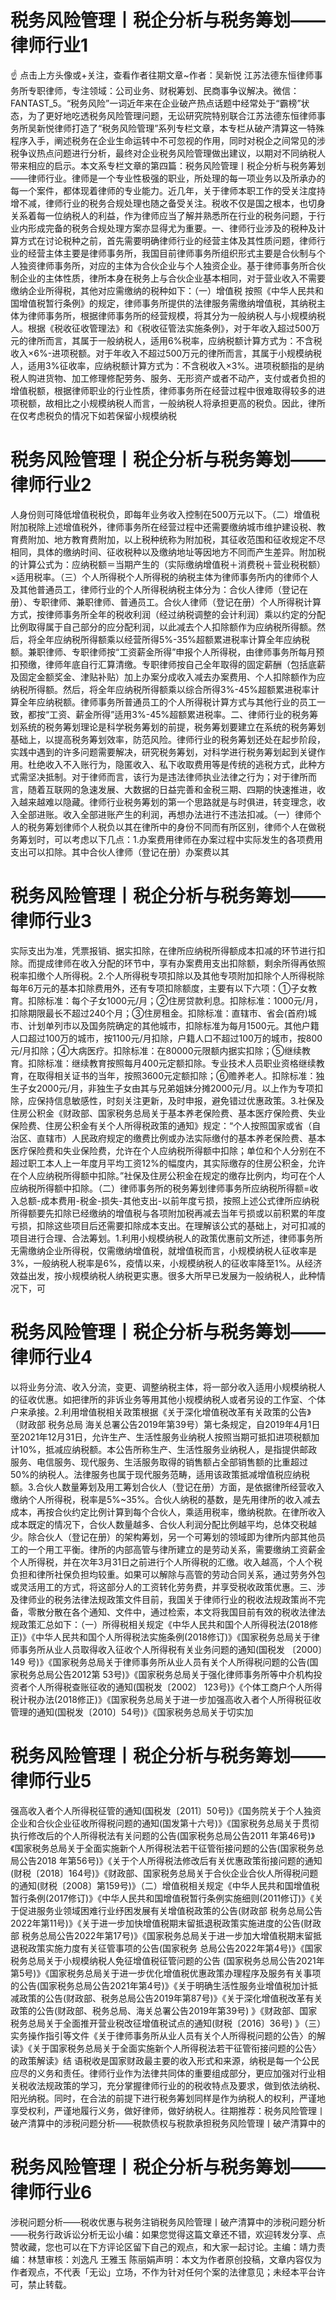 # 税务风险管理丨税企分析与税务筹划——律师行业1

☝ 点击上方头像或+关注，查看作者往期文章~作者：吴新悦 江苏法德东恒律师事务所专职律师，专注领域：公司业务、财税筹划、民商事争议解决。微信：FANTAST_5。“税务风险”一词近年来在企业破产热点话题中经常处于“霸榜”状态，为了更好地吃透税务风险管理问题，无讼研究院特别联合江苏法德东恒律师事务所吴新悦律师打造了“税务风险管理”系列专栏文章，本专栏从破产清算这一特殊程序入手，阐述税务在企业生命运转中不可忽视的作用，同时对税企之间常见的涉税争议热点问题进行分析，最终对企业税务风险管理做出建议，以期对不同纳税人带来相应的启示。本文系专栏文章的第四篇：税务风险管理丨税企分析与税务筹划——律师行业。律师是一个专业性极强的职业，所处理的每一项业务以及所承办的每一个案件，都体现着律师的专业能力。近几年，关于律师本职工作的受关注度持增不减，律师行业的税务合规处理也随之备受关注。税收不仅是国之根本，也切身关系着每一位纳税人的利益，作为律师应当了解并熟悉所在行业的税务问题，于行业内形成完备的税务合规处理方案亦显得尤为重要。一、律师行业涉及的税种及计算方式在讨论税种之前，首先需要明确律师行业的经营主体及其性质问题，律师行业的经营主体主要是律师事务所，我国目前律师事务所组织形式主要是合伙制与个人独资律师事务所，对应的主体为合伙企业与个人独资企业。基于律师事务所合伙制企业的主体性质，律所本身在税务上与合伙企业基本相同，对于营业收入不需要缴纳企业所得税，其他对应需缴纳的税种如下：（一）增值税 按照《中华人民共和国增值税暂行条例》的规定，律师事务所提供的法律服务需缴纳增值税，其纳税主体为律师事务所，根据律师事务所的经营规模，将其分为一般纳税人与小规模纳税人。根据《税收征收管理法》和《税收征管法实施条例》，对于年收入超过500万元的律所而言，其属于一般纳税人，适用6%税率，应纳税额计算方式为：不含税收入×6%-进项税额。对于年收入不超过500万元的律所而言，其属于小规模纳税人，适用3%征收率，应纳税额计算方式为：不含税收入×3%。进项税额指的是纳税人购进货物、加工修理修配劳务、服务、无形资产或者不动产，支付或者负担的增值税额，根据律师职业的行业性质，律师事务所在经营过程中很难取得较多的进项税额，故相比之小规模纳税人而言，一般纳税人将承担更高的税负。因此，律所在仅考虑税负的情况下如若保留小规模纳税

# 税务风险管理丨税企分析与税务筹划——律师行业2

人身份则可降低增值税税负，即每年业务收入控制在500万元以下。（二）增值税附加税除上述增值税外，律师事务所在经营过程中还需要缴纳城市维护建设税、教育费附加、地方教育费附加，以上税种统称为附加税，其征收范围和征收规定不尽相同，具体的缴纳时间、征收税种以及缴纳地址等因地方不同而产生差异。附加税的计算公式为：应纳税额＝当期产生的（实际缴纳增值税＋消费税＋营业税税额）×适用税率。（三）个人所得税个人所得税的纳税主体为律师事务所内的律师个人及其他普通员工，律师行业的个人所得税纳税主体分为：合伙人律师（登记在册）、专职律师、兼职律师、普通员工。合伙人律师（登记在册）个人所得税计算方式，按律师事务所全年的税收利润（经过纳税调整的会计利润）乘以约定的分配比例取得属于自己部分的应分配利润，以此减去个人扣除额作为应纳税所得额。然后，将全年应纳税所得额乘以经营所得5%-35%超额累进税率计算全年应纳税额。兼职律师、专职律师按“工资薪金所得”申报个人所得税，由律师事务所每月预扣预缴，律师年底自行汇算清缴。专职律师按自己全年取得的固定薪酬（包括底薪及固定金额奖金、津贴补贴）加上办案分成收入减去办案费用、个人扣除额作为应纳税所得额。然后，将全年应纳税所得额乘以综合所得3%-45%超额累进税率计算全年应纳税额。律师事务所普通员工的个人所得税计算方式与其他行业的员工一致，都按“工资、薪金所得”适用3%-45%超额累进税率。二、律师行业的税务筹划系统的税务筹划理论是科学税务筹划的前提，税务筹划要建立在系统的税务筹划基础上，以提高税务筹划效率，防范风险。律师行业的税务筹划还处在起步阶段，实践中遇到的许多问题需要解决，研究税务筹划，对科学进行税务筹划起到关键作用。杜绝收入不入账行为，隐匿收入、私下收取费用等是传统的逃税方式，此种方式需坚决抵制。对于律师而言，该行为是违法律师执业法律之行为；对于律所而言，随着互联网的急速发展、大数据的日益完善和金税三期、四期的快速推进，收入越来越难以隐藏。律师行业税务筹划的第一个思路就是与时俱进，转变理念，收入全部进账。收入全部进账产生的利润，再想办法进行不违法扣减。（一）律师个人的税务筹划律师个人税负以其在律所中的身份不同而有所区别，律师个人在做税务筹划时，可以考虑以下几点：1.办案费用律师在办案过程中实际发生的各项费用支出可以扣除。其中合伙人律师（登记在册）办案费以其

# 税务风险管理丨税企分析与税务筹划——律师行业3

实际支出为准，凭票报销、据实扣除，在律所应纳税所得额成本扣减的环节进行扣除。而提成律师在收入分配的环节中，享有办案费用支出扣除额，剩余所得再依照税率扣缴个人所得税。2.个人所得税专项扣除以及其他专项附加扣除个人所得税除每年6万元的基本扣除费用外，还有专项扣除额度，主要有以下六项：①子女教育。扣除标准：每个子女1000元/月；②住房贷款利息。扣除标准：1000元/月，扣除期限最长不超过240个月；③住房租金。扣除标准：直辖市、省会(首府)城市、计划单列市以及国务院确定的其他城市，扣除标准为每月1500元。其他户籍人口超过100万的城市，按1100元/月扣除，户籍人口不超过100万的城市，按800元/月扣除；④大病医疗。扣除标准：在80000元限额内据实扣除；⑤继续教育。扣除标准：继续教育按照每月400元定额扣除。专业技术人员职业资格继续教育，在取得相关证书的当年，按照3600元定额扣除；⑥赡养老人。扣除标准：独生子女2000元/月，非独生子女由其与兄弟姐妹分摊2000元/月。以上作为专项扣除，应保持信息敏感性，时刻关注更新，及时申报，避免错过优惠政策。3.社保及住房公积金《财政部、国家税务总局关于基本养老保险费、基本医疗保险费、失业保险费、住房公积金有关个人所得税政策的通知》规定：“个人按照国家或省（自治区、直辖市）人民政府规定的缴费比例或办法实际缴付的基本养老保险费、基本医疗保险费和失业保险费，允许在个人应纳税所得额中扣除；单位和个人分别在不超过职工本人上一年度月平均工资12%的幅度内，其实际缴存的住房公积金，允许在个人应纳税所得额中扣除。”社保及住房公积金在规定的缴存比例内，均可在个人应纳税所得额中扣除。（二）律师事务所的税务筹划律师事务所应纳税所得额=收入总额-成本费用-税金-损失-其他支出-以前年度亏损，按照上述公式律所应纳税所得额要先扣除已经缴纳的增值税与各项附加税再减去当年亏损或以前积累的年度亏损，扣除这些项目后还需要扣除成本支出。在理解该公式的基础上，对可扣减的项目进行合理、合法筹划。1.利用小规模纳税人的政策优惠前文所述，律师事务所无需缴纳企业所得税，仅需缴纳增值税，就增值税而言，小规模纳税人征收率是3%，一般纳税人税率是6%，疫情以来，小规模纳税人的征收率降至1%。从经济效益出发，按小规模纳税人纳税更实惠。很多大所早已发展为一般纳税人，此种情况下，可

# 税务风险管理丨税企分析与税务筹划——律师行业4

以将业务分流、收入分流，变更、调整纳税主体，将一部分收入适用小规模纳税人的征收优惠。如把律所的非诉业务等用其他小规模纳税人或者另设的工作室、个体户来承接。2.利用增值税相关政策根据《关于深化增值税改革有关政策的公告》（财政部 税务总局 海关总署公告2019年第39号）第七条规定，自2019年4月1日至2021年12月31日，允许生产、生活性服务业纳税人按照当期可抵扣进项税额加计10%，抵减应纳税额。本公告所称生产、生活性服务业纳税人，是指提供邮政服务、电信服务、现代服务、生活服务取得的销售额占全部销售额的比重超过50%的纳税人。法律服务也属于现代服务范畴，适用该政策抵减增值税应纳税额。3.合伙人数量筹划及用工筹划合伙人（登记在册）方面，是依据律所经营收入缴纳个人所得税，税率是5%~35%。合伙人纳税的基数，是先用律所的收入减去成本，再按合伙约定比例计算到每个合伙人，乘适用税率，缴纳税款。在律所收入成本既定的情况下，合伙人数量越多、合伙人利润分配比例越平均，总体交税越少。除合伙人（登记在册）的架构筹划，另一个可筹划的领域即为律所内部其他员工的一个用工平衡。律所的内部高管与律所建立的是劳动关系，需要缴纳工资薪金个人所得税，并在次年3月31日之前进行个人所得税的汇缴。收入越高，个人个税负担和律所社保负担均较重。如果可以解除与高管的劳动合同关系，通过劳务外包或灵活用工的方式，将这部分人的工资转化劳务费，并享受税收政策优惠。三、涉及律师业的税务法律法规政策文件目前，我国关于律师行业的税收法规政策尚不完备，零散分散在各个通知、文件中，通过检索，本文将我国目前有效的税收法律法规政策汇总如下：（一）所得税相关规定《中华人民共和国个人所得税法(2018修正)》《中华人民共和国个人所得税法实施条例(2018修订)》《国家税务总局关于律师事务所从业人员取得收入征收个人所得税有关业务问题的通知(国税发 〔2000〕149 号)》《国家税务总局关于律师事务所从业人员有关个人所得税问题的公告(国家税务总局公告2012第 53号)》《国家税务总局关于强化律师事务所等中介机构投资者个人所得税查账征收的通知(国税发〔2002〕 123号)》《个体工商户个人所得税计税办法(2018修正)》《国家税务总局关于进一步加强高收入者个人所得税征收管理的通知(国税发〔2010〕54号)》《国家税务总局关于切实加

# 税务风险管理丨税企分析与税务筹划——律师行业5

强高收入者个人所得税征管的通知(国税发〔2011〕50号)》《国务院关于个人独资企业和合伙企业征收所得税问题的通知(国发第十六号)》《国家税务总局关于贯彻执行修改后的个人所得税法有关问题的公告(国家税务总局公告2011 年第46号)》《国家税务总局关于全面实施新个人所得税法若干征管衔接问题的公告(国家税务总局公告2018 年第56号)》《关于个人所得税法修改后有关优惠政策衔接问题的通知(财税〔2018〕164号)》《财政部、国家税务总局关于合伙企业合伙人所得税问题的通知(财税〔2008〕第159号)》（二）增值税相关规定《中华人民共和国增值税暂行条例(2017修订)》《中华人民共和国增值税暂行条例实施细则(2011修订)》《关于促进服务业领域困难行业纾困发展有关增值税政策的公告(财政部 税务总局公告2022年第11号)》《关于进一步加快增值税期末留抵退税政策实施进度的公告(财政部 税务总局公告2022年第17号)》《国家税务总局关于进一步加大增值税期末留抵退税政策实施力度有关征管事项的公告(国家税务 总局公告2022年第4号)》《国家税务总局关于小规模纳税人免征增值税征管问题的公告 (国家税务总局公告2021年第5号)》《国家税务总局关于进一步优化增值税优惠政策办理程序及服务有关事项的公告(国家税务总局公告2021年第4号)》《关于明确生活性服务业增值税加计抵减政策的公告(财政部、税务总局公告2019年第87号)》《关于深化增值税改革有关政策的公告(财政部、税务总局、海关总署公告2019年第39号) 》《财政部、国家税务总局关于全面推开营业税改征增值税试点的通知(财税〔2016〕36号) 》（三）实务操作指引等文件《关于律师事务所从业人员有关个人所得税问题的公告〉的解读》《关于国家税务总局关于全面实施新个人所得税法若干征管衔接问题的公告〉的政策解读》结 语税收是国家财政最主要的收入形式和来源，纳税是每一个公民应尽的义务和责任。律师行业作为法律共同体的重要组成部分，更应加强对行业相关税收法规政策的学习，充分掌握律师行业的的税收特点及要求，做到依法纳税、阳光纳税。同时，在合法的前提下进行税务筹划同样是作为纳税人的权利，严谨地享受权利，严谨地履行义务，做好律师，做好纳税人。往期推荐：税务风险管理丨破产清算中的涉税问题分析——税款债权与税款承担税务风险管理丨破产清算中的

# 税务风险管理丨税企分析与税务筹划——律师行业6

涉税问题分析——税收优惠与税务注销税务风险管理丨破产清算中的涉税问题分析——税务行政诉讼分析无讼小编：如果您觉得这篇文章还不错，欢迎转发分享、点赞收藏，您也可以在下方评论区留下自己的观点，和大家一起讨论。主编：靖力责编：林慧审核：刘逸凡 王雅玉 陈丽娟声明：本文为作者原创投稿，文章内容仅为作者观点，不代表「无讼」立场，不作为针对任何个案的法律意见；未经本平台许可，禁止转载。

